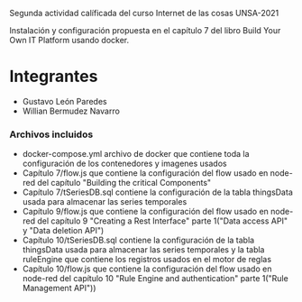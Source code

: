 
Segunda actividad calíficada del curso Internet de las cosas UNSA-2021

Instalación y configuración propuesta en el capítulo 7 del libro Build Your Own IT Platform usando docker.

# Integrantes

- Gustavo León Paredes
- Willian Bermudez Navarro

### Archivos incluidos

- docker-compose.yml archivo de docker que contiene toda la configuración de los contenedores y imagenes usados
- Capítulo 7/flow.js que contiene la configuración del flow usado en node-red del capítulo "Building the critical Components"
- Capítulo 7/tSeriesDB.sql contiene la configuración de la tabla thingsData usada para almacenar las series temporales
- Capítulo 9/flow.js que contiene la configuración del flow usado en node-red del capítulo 9 "Creating a Rest Interface" parte 1("Data access API" y "Data deletion API")
- Capítulo 10/tSeriesDB.sql contiene la configuración de la tabla thingsData usada para almacenar las series temporales y la tabla ruleEngine que contiene los registros usados en el motor de reglas
- Capítulo 10/flow.js que contiene la configuración del flow usado en node-red del capítulo 10 "Rule Engine and authentication" parte 1("Rule Management API"))
